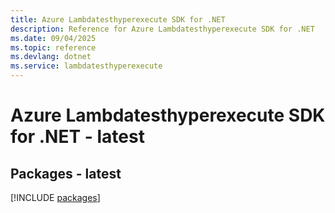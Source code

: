 ```yaml
---
title: Azure Lambdatesthyperexecute SDK for .NET
description: Reference for Azure Lambdatesthyperexecute SDK for .NET
ms.date: 09/04/2025
ms.topic: reference
ms.devlang: dotnet
ms.service: lambdatesthyperexecute
---
```

# Azure Lambdatesthyperexecute SDK for .NET - latest
## Packages - latest
[!INCLUDE [packages](lambdatesthyperexecute-index.md)]